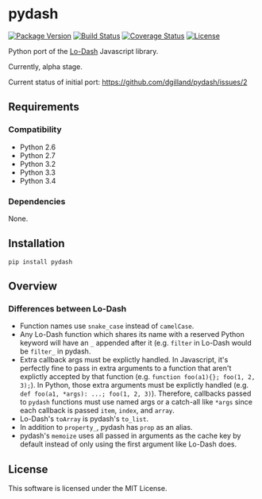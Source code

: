 # pydash

[![Package Version](http://img.shields.io/pypi/v/pydash.svg?style=flat)](https://pypi.python.org/pypi/pydash/)
[![Build Status](http://img.shields.io/travis/dgilland/pydash/master.svg?style=flat)](https://travis-ci.org/dgilland/pydash)
[![Coverage Status](http://img.shields.io/coveralls/dgilland/pydash/master.svg?style=flat)](https://coveralls.io/r/dgilland/pydash)
[![License](http://img.shields.io/pypi/l/pydash.svg?style=flat)](https://pypi.python.org/pypi/pydash/)


Python port of the [Lo-Dash](http://Lo-Dash.com/) Javascript library.

Currently, alpha stage.

Current status of initial port: https://github.com/dgilland/pydash/issues/2


## Requirements

### Compatibility

- Python 2.6
- Python 2.7
- Python 3.2
- Python 3.3
- Python 3.4

### Dependencies

None.


## Installation

```
pip install pydash
```

## Overview

### Differences between Lo-Dash

- Function names use `snake_case` instead of `camelCase`.
- Any Lo-Dash function which shares its name with a reserved Python keyword will have an `_` appended after it (e.g. `filter` in Lo-Dash would be `filter_` in pydash.
- Extra callback args must be explictly handled. In Javascript, it's perfectly fine to pass in extra arguments to a function that aren't explictly accepted by that function (e.g. `function foo(a1){}; foo(1, 2, 3);`). In Python, those extra arguments must be explictly handled (e.g. `def foo(a1, *args): ...; foo(1, 2, 3)`). Therefore, callbacks passed to `pydash` functions must use named args or a catch-all like `*args` since each callback is passed `item`, `index`, and `array`.
- Lo-Dash's `toArray` is pydash's `to_list`.
- In addition to `property_`, pydash has `prop` as an alias.
- pydash's `memoize` uses all passed in arguments as the cache key by default instead of only using the first argument like Lo-Dash does.


## License

This software is licensed under the MIT License.
